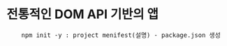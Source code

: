 # 전통적인 DOM API 기반의 앱

<pre>
    npm init -y : project menifest(설명) - package.json 생성  (pom.xml과 비슷)
</pre>